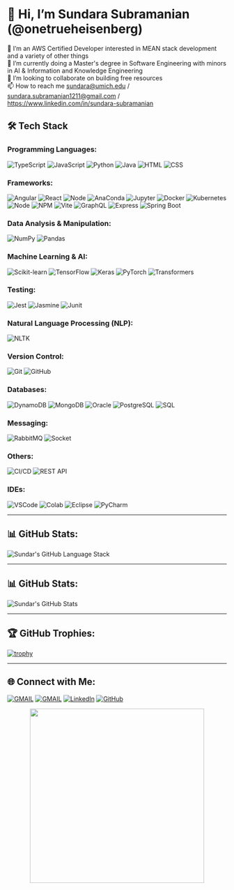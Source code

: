# 👋 Hi, I’m Sundara Subramanian (@onetrueheisenberg)
👀 I’m an AWS Certified Developer interested in MEAN stack development and a variety of other things \
🌱 I’m currently doing a Master's degree in Software Engineering with minors in AI & Information and Knowledge Engineering \
💞️ I’m looking to collaborate on building free resources \
📫 How to reach me sundara@umich.edu / sundara.subramanian1211@gmail.com / https://www.linkedin.com/in/sundara-subramanian

## 🛠 Tech Stack

### Programming Languages:
![TypeScript](https://img.shields.io/badge/TypeScript-007ACC?style=for-the-badge&logo=typescript&logoColor=white)
![JavaScript](https://img.shields.io/badge/JavaScript-323330?style=for-the-badge&logo=javascript&logoColor=F7DF1E)
![Python](https://img.shields.io/badge/Python-FFD43B?style=for-the-badge&logo=python&logoColor=blue)
![Java](https://img.shields.io/badge/Java-ED8B00?style=for-the-badge&logo=openjdk&logoColor=white)
![HTML](https://img.shields.io/badge/HTML5-E34F26?style=for-the-badge&logo=html5&logoColor=white)
![CSS](https://img.shields.io/badge/CSS3-1572B6?style=for-the-badge&logo=css3&logoColor=white)

### Frameworks:
![Angular](https://img.shields.io/badge/Angular-DD0031?style=for-the-badge&logo=angular&logoColor=white)
![React](https://img.shields.io/badge/React-20232A?style=for-the-badge&logo=react&logoColor=61DAFB)
![Node](https://img.shields.io/badge/Node%20js-339933?style=for-the-badge&logo=nodedotjs&logoColor=white)
![AnaConda](https://img.shields.io/badge/conda-342B029.svg?&style=for-the-badge&logo=anaconda&logoColor=white)
![Jupyter](https://img.shields.io/badge/Jupyter-F37626.svg?&style=for-the-badge&logo=Jupyter&logoColor=white)
![Docker](https://img.shields.io/badge/Docker-2CA5E0?style=for-the-badge&logo=docker&logoColor=white)
![Kubernetes](https://img.shields.io/badge/kubernetes-326ce5.svg?&style=for-the-badge&logo=kubernetes&logoColor=white)
![Node](https://img.shields.io/badge/nestjs-E0234E?style=for-the-badge&logo=nestjs&logoColor=white)
![NPM](https://img.shields.io/badge/npm-CB3837?style=for-the-badge&logo=npm&logoColor=white)
![Vite](https://img.shields.io/badge/Vite-B73BFE?style=for-the-badge&logo=vite&logoColor=FFD62E)
![GraphQL](https://img.shields.io/badge/GraphQl-E10098?style=for-the-badge&logo=graphql&logoColor=white)
![Express](https://img.shields.io/badge/Express%20js-000000?style=for-the-badge&logo=express&logoColor=white)
![Spring Boot](https://img.shields.io/badge/Spring_Boot-6DB33F?style=for-the-badge&logo=spring-boot&logoColor=white)

### Data Analysis & Manipulation:
![NumPy](https://img.shields.io/badge/NumPy-013243?style=for-the-badge&logo=numpy&logoColor=white)
![Pandas](https://img.shields.io/badge/Pandas-150458?style=for-the-badge&logo=pandas&logoColor=white)

### Machine Learning & AI:
![Scikit-learn](https://img.shields.io/badge/Scikit--learn-F7931E?style=for-the-badge&logo=scikit-learn&logoColor=white)
![TensorFlow](https://img.shields.io/badge/TensorFlow-FF6F00?style=for-the-badge&logo=tensorflow&logoColor=white)
![Keras](https://img.shields.io/badge/Keras-D00000?style=for-the-badge&logo=keras&logoColor=white)
![PyTorch](https://img.shields.io/badge/PyTorch-EE4C2C?style=for-the-badge&logo=pytorch&logoColor=white)
![Transformers](https://img.shields.io/badge/Transformers-0A0A0A?style=for-the-badge&logo=huggingface&logoColor=yellow)

### Testing:
![Jest](https://img.shields.io/badge/Jest-C21325?style=for-the-badge&logo=jest&logoColor=white)
![Jasmine](https://img.shields.io/badge/Jasmine-8A4182?style=for-the-badge&logo=Jasmine&logoColor=white)
![Junit](https://img.shields.io/badge/Junit5-25A162?style=for-the-badge&logo=junit5&logoColor=white)

### Natural Language Processing (NLP):
![NLTK](https://img.shields.io/badge/NLTK-3776AB?style=for-the-badge&logo=python&logoColor=white)

### Version Control:
![Git](https://img.shields.io/badge/Git-F05032?style=for-the-badge&logo=git&logoColor=white)
![GitHub](https://img.shields.io/badge/GitHub-181717?style=for-the-badge&logo=github&logoColor=white)

### Databases:
![DynamoDB](https://img.shields.io/badge/Amazon%20DynamoDB-4053D6?style=for-the-badge&logo=Amazon%20DynamoDB&logoColor=white)
![MongoDB](https://img.shields.io/badge/MongoDB-4EA94B?style=for-the-badge&logo=mongodb&logoColor=white)
![Oracle](https://img.shields.io/badge/Oracle-F80000?style=for-the-badge&logo=Oracle&logoColor=white)
![PostgreSQL](https://img.shields.io/badge/PostgreSQL-336791?style=for-the-badge&logo=postgresql&logoColor=white)
![SQL](https://img.shields.io/badge/SQL-CC2927?style=for-the-badge&logo=microsoftsqlserver&logoColor=white)

### Messaging:
![RabbitMQ](https://img.shields.io/badge/rabbitmq-%23FF6600.svg?&style=for-the-badge&logo=rabbitmq&logoColor=white)
![Socket](https://img.shields.io/badge/Socket.io-010101?&style=for-the-badge&logo=Socket.io&logoColor=white)

### Others:
![CI/CD](https://img.shields.io/badge/CI/CD-239120?style=flat&logo=azurepipelines&logoColor=white)
![REST API](https://img.shields.io/badge/REST%20API-0078D7?style=flat&logo=swagger&logoColor=white)

### IDEs:
![VSCode](https://img.shields.io/badge/VSCode-0078D4?style=for-the-badge&logo=visual%20studio%20code&logoColor=white)
![Colab](https://img.shields.io/badge/Colab-F9AB00?style=for-the-badge&logo=googlecolab&color=525252)
![Eclipse](https://img.shields.io/badge/Eclipse-2C2255?style=for-the-badge&logo=eclipse&logoColor=white)
![PyCharm](https://img.shields.io/badge/PyCharm-000000.svg?&style=for-the-badge&logo=PyCharm&logoColor=white)

---

## 📊 GitHub Stats:
![Sundar's GitHub Language Stack](https://github-readme-stats.vercel.app/api/top-langs/?username=onetrueheisenberg&theme=dark&show_icons=true&hide_border=true&hide=jupyter%20notebook)

---

## 📊 GitHub Stats:
![Sundar's GitHub Stats](https://github-readme-stats.vercel.app/api?username=onetrueheisenberg&show_icons=true&theme=radical)

---

## 🏆 GitHub Trophies:
[![trophy](https://github-profile-trophy.vercel.app/?username=onetrueheisenberg&theme=monokai)](https://github.com/ryo-ma/github-profile-trophy)

---

## 🌐 Connect with Me:
[![GMAIL](https://img.shields.io/badge/Gmail-D14836?style=for-the-badge&logo=gmail&logoColor=blue)](mailto:sundara@umich.edu)
[![GMAIL](https://img.shields.io/badge/Gmail-D14836?style=for-the-badge&logo=gmail&logoColor=white)](mailto:sundara.subramanian1211@gmail.com)
[![LinkedIn](https://img.shields.io/badge/LinkedIn-0077B5?style=for-the-badge&logo=linkedin&logoColor=white)](https://www.linkedin.com/in/sundara-subramanian)
[![GitHub](https://img.shields.io/badge/GitHub-181717?style=for-the-badge&logo=github&logoColor=white)](https://github.com/onetrueheisenberg/onetrueheisenberg/)

<div id="header" align="center">
  <img src="https://i.giphy.com/media/v1.Y2lkPTc5MGI3NjExa2NmejVwMG41dHRjazFzc3NmaDd3M3E2Y3hqcGpyOG1zYXgwajdkNyZlcD12MV9pbnRlcm5hbF9naWZfYnlfaWQmY3Q9cw/smGCEo5zsAXtK4bqAT/giphy.gif" width="400"/>
</div>

<!---
onetrueheisenberg/onetrueheisenberg is a ✨ special ✨ repository because its `README.md` (this file) appears on your GitHub profile.
You can click the Preview link to take a look at your changes.
--->
